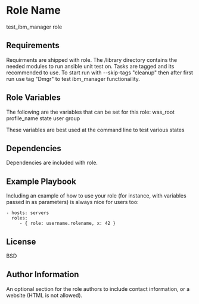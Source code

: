 Role Name
=========

test_ibm_manager role

Requirements
------------

Requirments are shipped with role. The /library directory contains the needed modules to run ansible unit test on.
Tasks are tagged and its recommended to use. To start run with  --skip-tags "cleanup" then after first run use tag "Dmgr" to
test ibm_manager functionaility.

Role Variables
--------------

The following are the variables that can be set for this role:
was_root
profile_name
state
user
group

These variables are best used at the command line to test various states


Dependencies
------------

Dependencies are included with role.

Example Playbook
----------------

Including an example of how to use your role (for instance, with variables passed in as parameters) is always nice for users too:

    - hosts: servers
      roles:
         - { role: username.rolename, x: 42 }

License
-------

BSD

Author Information
------------------

An optional section for the role authors to include contact information, or a website (HTML is not allowed).

